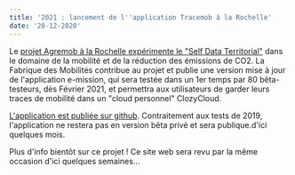 ```yaml
---
title: '2021 : lancement de l''application Tracemob à la Rochelle'
date: '28-12-2020'
---
```


Le [projet Agremob à la Rochelle expérimente le "Self Data Territorial"](https://agremob.com/programme/)  dans le domaine de la mobilité et de la réduction des émissions de CO2.
La Fabrique des Mobilités contribue au projet et publie une version mise à jour de l'application e-mission, qui sera testée dans un 1er temps par 80 bêta-testeurs, dès Février 2021, et permettra aux utilisateurs de garder leurs traces de mobilité dans un "cloud personnel" ClozyCloud.

[L'application est publiée sur github](https://github.com/fabmob/tracemob-phone/wiki).
Contraitement aux tests de 2019, l'application ne restera pas en version bêta privé et sera publique.d'ici quelques mois.

Plus d'info bientôt sur ce projet !
Ce site web sera revu par la même occasion d'ici quelques semaines...
